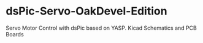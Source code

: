 # dsPic-Servo-OakDevel-Edition
Servo Motor Control with dsPic based on YASP.
Kicad Schematics and PCB Boards 
